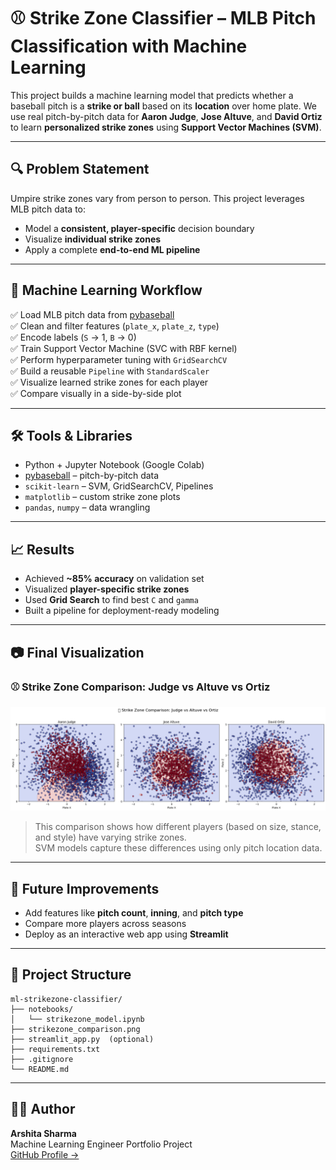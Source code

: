 # ⚾️ Strike Zone Classifier – MLB Pitch Classification with Machine Learning

This project builds a machine learning model that predicts whether a baseball pitch is a **strike or ball** based on its **location** over home plate. We use real pitch-by-pitch data for **Aaron Judge**, **Jose Altuve**, and **David Ortiz** to learn **personalized strike zones** using **Support Vector Machines (SVM)**.

---

## 🔍 Problem Statement

Umpire strike zones vary from person to person. This project leverages MLB pitch data to:
- Model a **consistent, player-specific** decision boundary
- Visualize **individual strike zones**
- Apply a complete **end-to-end ML pipeline**

---

## 🧠 Machine Learning Workflow

✅ Load MLB pitch data from [pybaseball](https://github.com/jldbc/pybaseball)  
✅ Clean and filter features (`plate_x`, `plate_z`, `type`)  
✅ Encode labels (`S` → 1, `B` → 0)  
✅ Train Support Vector Machine (SVC with RBF kernel)  
✅ Perform hyperparameter tuning with `GridSearchCV`  
✅ Build a reusable `Pipeline` with `StandardScaler`  
✅ Visualize learned strike zones for each player  
✅ Compare visually in a side-by-side plot

---

## 🛠️ Tools & Libraries

- Python + Jupyter Notebook (Google Colab)
- [pybaseball](https://github.com/jldbc/pybaseball) – pitch-by-pitch data
- `scikit-learn` – SVM, GridSearchCV, Pipelines
- `matplotlib` – custom strike zone plots
- `pandas`, `numpy` – data wrangling

---

## 📈 Results

- Achieved **~85% accuracy** on validation set
- Visualized **player-specific strike zones**
- Used **Grid Search** to find best `C` and `gamma`
- Built a pipeline for deployment-ready modeling

---

## 📷 Final Visualization

### ⚾️ Strike Zone Comparison: Judge vs Altuve vs Ortiz

![Strike Zone Comparison](strikezone_comparison.png)

> This comparison shows how different players (based on size, stance, and style) have varying strike zones.  
> SVM models capture these differences using only pitch location data.

---

## 🚀 Future Improvements

- Add features like **pitch count**, **inning**, and **pitch type**
- Compare more players across seasons
- Deploy as an interactive web app using **Streamlit**

---

## 📂 Project Structure

```
ml-strikezone-classifier/
├── notebooks/
│   └── strikezone_model.ipynb
├── strikezone_comparison.png
├── streamlit_app.py  (optional)
├── requirements.txt
├── .gitignore
└── README.md
```

---

## 🙋‍♀️ Author

**Arshita Sharma**  
Machine Learning Engineer Portfolio Project  
[GitHub Profile →](https://github.com/arshita08)
